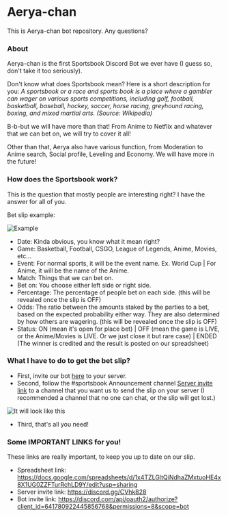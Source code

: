 # Aerya-chan
This is Aerya-chan bot repository. Any questions?

### About
Aerya-chan is the first Sportsbook Discord Bot we ever have (I guess so, don't take it too seriously). 

Don't know what does Sportsbook mean? Here is a short description for you: _A sportsbook or a race and sports book is a place where a gambler can wager on various sports competitions, including golf, football, basketball, baseball, hockey, soccer, horse racing, greyhound racing, boxing, and mixed martial arts. (Source: Wikipedia)_ 

B-b-but we will have more than that! From Anime to Netflix and whatever that we can bet on, we will try to cover it all!

Other than that, Aerya also have various function, from Moderation to Anime search, Social profile, Leveling and Economy. We will have more in the future!

### How does the Sportsbook work?
This is the question that mostly people are interesting right? I have the answer for all of you.

Bet slip example: 

![Example](https://i.imgur.com/VWjbONN.png "Bet slip example")

- Date: Kinda obvious, you know what it mean right?
- Game: Basketball, Football, CSGO, League of Legends, Anime, Movies, etc...
- Event: For normal sports, it will be the event name. Ex. World Cup | For Anime, it will be the name of the Anime.
- Match: Things that we can bet on.
- Bet on: You choose either left side or right side.
- Percentage: The percentage of people bet on each side. (this will be revealed once the slip is OFF)
- Odds: The ratio between the amounts staked by the parties to a bet, based on the expected probability either way. They are also determined by how others are wagering. (this will be revealed once the slip is OFF)
- Status: ON (mean it's open for place bet) | OFF (mean the game is LIVE, or the Anime/Movies is LIVE. Or we just close it but rare case) | ENDED (The winner is credited and the result is posted on our spreadsheet)

### What I have to do to get the bet slip? 
- First, invite our bot [here](https://discord.com/api/oauth2/authorize?client_id=641780922445856768&permissions=8&scope=bot) to your server.
- Second, follow the #sportsbook Announcement channel [Server invite link](https://discord.gg/CVhk828) to a channel that you want us to send the slip on your server (I recommended a channel that no one can chat, or the slip will get lost.)

![It will look like this](https://i.imgur.com/c2OjFjw.png "Follow")

- Third, that's all you need!

### Some IMPORTANT LINKS for you!
These links are really important, to keep you up to date on our slip. 
- Spreadsheet link: https://docs.google.com/spreadsheets/d/1x4TZLGltQiNdhaZMxtuoHE4x8X1UG0ZZFTurRchLD9Y/edit?usp=sharing
- Server invite link: https://discord.gg/CVhk828
- Bot invite link: https://discord.com/api/oauth2/authorize?client_id=641780922445856768&permissions=8&scope=bot



